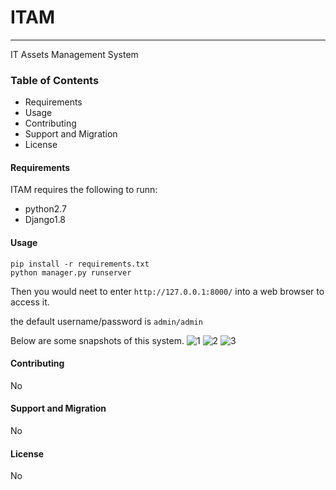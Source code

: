 # ITAM
---
IT Assets Management System

### Table of Contents
* Requirements
* Usage
* Contributing
* Support and Migration
* License
#### Requirements
ITAM requires the following to runn:
* python2.7
* Django1.8

#### Usage
```
pip install -r requirements.txt
python manager.py runserver

```
Then you would neet to enter `http://127.0.0.1:8000/` into a web browser to access it.

the default username/password is `admin/admin`

Below are some snapshots of this system.
![1](https://github.com/jidong9527/itam/raw/master/screenshots/1.png)
![2](https://github.com/jidong9527/itam/raw/master/screenshots/2.png)
![3](https://github.com/jidong9527/itam/raw/master/screenshots/3.png)

#### Contributing
No

#### Support and Migration
No
#### License
No

